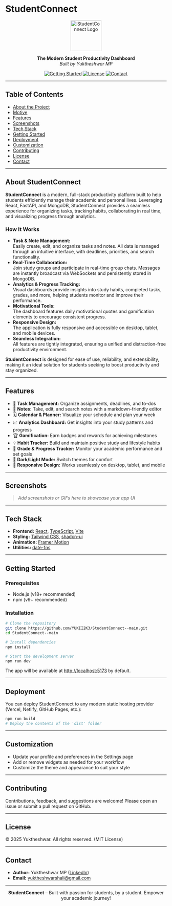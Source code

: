 # StudentConnect

<p align="center">
  <img src="/scfavcons/android-chrome-192x192.png" alt="StudentConnect Logo" width="96" height="96">
</p>

<p align="center">
  <b>The Modern Student Productivity Dashboard</b><br>
  <i>Built by Yuktheshwar MP</i>
</p>

<p align="center">
  <a href="#getting-started"><img src="https://img.shields.io/badge/Getting%20Started-Guide-blue" alt="Getting Started"></a>
  <a href="#license"><img src="https://img.shields.io/badge/License-MIT-green" alt="License"></a>
  <a href="#contact"><img src="https://img.shields.io/badge/Contact-Yuktheshwar-blueviolet" alt="Contact"></a>
</p>

---

## Table of Contents
- [About the Project](#about-the-project)
- [Motive](#motive)
- [Features](#features)
- [Screenshots](#screenshots)
- [Tech Stack](#tech-stack)
- [Getting Started](#getting-started)
- [Deployment](#deployment)
- [Customization](#customization)
- [Contributing](#contributing)
- [License](#license)
- [Contact](#contact)

---

## About StudentConnect

**StudentConnect** is a modern, full-stack productivity platform built to help students efficiently manage their academic and personal lives. Leveraging React, FastAPI, and MongoDB, StudentConnect provides a seamless experience for organizing tasks, tracking habits, collaborating in real time, and visualizing progress through analytics.

### How It Works
- **Task & Note Management:**  
  Easily create, edit, and organize tasks and notes. All data is managed through an intuitive interface, with deadlines, priorities, and search functionality.
- **Real-Time Collaboration:**  
  Join study groups and participate in real-time group chats. Messages are instantly broadcast via WebSockets and persistently stored in MongoDB.
- **Analytics & Progress Tracking:**  
  Visual dashboards provide insights into study habits, completed tasks, grades, and more, helping students monitor and improve their performance.
- **Motivational Tools:**  
  The dashboard features daily motivational quotes and gamification elements to encourage consistent progress.
- **Responsive Design:**  
  The application is fully responsive and accessible on desktop, tablet, and mobile devices.
- **Seamless Integration:**  
  All features are tightly integrated, ensuring a unified and distraction-free productivity environment.

**StudentConnect** is designed for ease of use, reliability, and extensibility, making it an ideal solution for students seeking to boost productivity and stay organized.

---

## Features
- 📅 **Task Management:** Organize assignments, deadlines, and to-dos
- 📝 **Notes:** Take, edit, and search notes with a markdown-friendly editor
- 🗓️ **Calendar & Planner:** Visualize your schedule and plan your week
- 📈 **Analytics Dashboard:** Get insights into your study patterns and progress
- 🏆 **Gamification:** Earn badges and rewards for achieving milestones
- 💡 **Habit Tracker:** Build and maintain positive study and lifestyle habits
- 🎯 **Grade & Progress Tracker:** Monitor your academic performance and set goals
- 🌙 **Dark/Light Mode:** Switch themes for comfort
- 📱 **Responsive Design:** Works seamlessly on desktop, tablet, and mobile

---

## Screenshots
> _Add screenshots or GIFs here to showcase your app UI_

---

## Tech Stack
- **Frontend:** [React](https://react.dev/), [TypeScript](https://www.typescriptlang.org/), [Vite](https://vitejs.dev/)
- **Styling:** [Tailwind CSS](https://tailwindcss.com/), [shadcn-ui](https://ui.shadcn.com/)
- **Animation:** [Framer Motion](https://www.framer.com/motion/)
- **Utilities:** [date-fns](https://date-fns.org/)

---

## Getting Started

### Prerequisites
- Node.js (v18+ recommended)
- npm (v9+ recommended)

### Installation
```sh
# Clone the repository
git clone https://github.com/YUKII2K3/StudentConnect--main.git
cd StudentConnect--main

# Install dependencies
npm install

# Start the development server
npm run dev
```
The app will be available at [http://localhost:5173](http://localhost:5173) by default.

---

## Deployment
You can deploy StudentConnect to any modern static hosting provider (Vercel, Netlify, GitHub Pages, etc.):
```sh
npm run build
# Deploy the contents of the 'dist' folder
```

---

## Customization
- Update your profile and preferences in the Settings page
- Add or remove widgets as needed for your workflow
- Customize the theme and appearance to suit your style

---

## Contributing
Contributions, feedback, and suggestions are welcome! Please open an issue or submit a pull request on GitHub.

---

## License
© 2025 Yuktheshwar. All rights reserved. (MIT License)

---

## Contact
- **Author:** Yuktheshwar MP ([LinkedIn](https://linkedin.com/in/yuktheshwar-mp))
- **Email:** yuktheshwarshali@gmail.com

---

<p align="center"><b>StudentConnect</b> – Built with passion for students, by a student. Empower your academic journey!</p>
